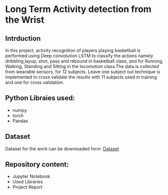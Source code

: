 # Long Term Activity detection from the Wrist
## Intrduction
In this project, activity recognition of players playing basketball is performed using Deep convolution LSTM to classify the actions namely dribbling,layup, shot, pass and rebound in basketball class, and for Running, Walking, Standing and Sitting in the locomotion class.The data is collected from wearable sensors, for 12 subjects. Leave one subject out technique is implemented to cross validate the results with 11 subjects used in training and one for cross validation.

## Python Libraies used:

*   numpy
*   torch
*   Pandas

## Dataset #
Dataset for the work can be downloaded form: [Dataset](https://drive.google.com/drive/folders/10lsXF_B7LkGHSYkNS004VW2twhJwlWR3?usp=sharing)

## Repository content:

* Jupyter Notebook
* Used Libraries
* Project Report

